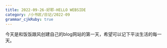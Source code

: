 ```yaml
---
title: 2022-09-26-好耶-HELLO WEBSIDE
category: /小书匠/日记/2022-09
grammar_cjkRuby: true
---
```



今天是和饭饭跟风创建自己的blog网站的第一天，希望可以记下平淡生活的每一天。